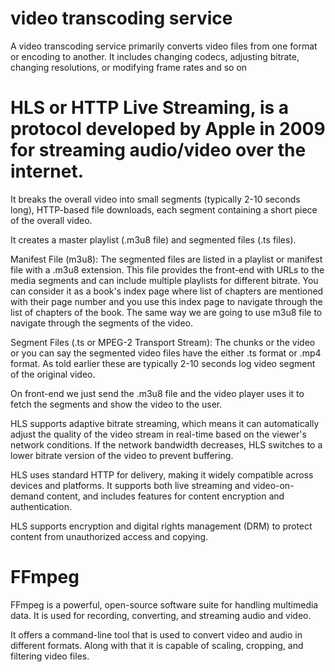 # video transcoding service
A video transcoding service primarily converts video files from one format or encoding to another. It includes changing codecs, adjusting bitrate, changing resolutions, or modifying frame rates and so on

# HLS or HTTP Live Streaming, is a protocol developed by Apple in 2009 for streaming audio/video over the internet.

It breaks the overall video into small segments (typically 2-10 seconds long), HTTP-based file downloads, each segment containing a short piece of the overall video.

It creates a master playlist (.m3u8 file) and segmented files (.ts files).

Manifest File (m3u8): The segmented files are listed in a playlist or manifest file with a .m3u8 extension. This file provides the front-end with URLs to the media segments and can include multiple playlists for different bitrate. You can consider it as a book's index page where list of chapters are mentioned with their page number and you use this index page to navigate through the list of chapters of the book. The same way we are going to use m3u8 file to navigate through the segments of the video.

Segment Files (.ts or MPEG-2 Transport Stream): The chunks or the video or you can say the segmented video files have the either .ts format or .mp4 format. As told earlier these are typically 2-10 seconds log video segment of the original video.

On front-end we just send the .m3u8 file and the video player uses it to fetch the segments and show the video to the user.

HLS supports adaptive bitrate streaming, which means it can automatically adjust the quality of the video stream in real-time based on the viewer's network conditions. If the network bandwidth decreases, HLS switches to a lower bitrate version of the video to prevent buffering.

HLS uses standard HTTP for delivery, making it widely compatible across devices and platforms. It supports both live streaming and video-on-demand content, and includes features for content encryption and authentication.

HLS supports encryption and digital rights management (DRM) to protect content from unauthorized access and copying.

# FFmpeg 
FFmpeg is a powerful, open-source software suite for handling multimedia data. It is used for recording, converting, and streaming audio and video.

It offers a command-line tool that is used to convert video and audio in different formats. Along with that it is capable of scaling, cropping, and filtering video files.
